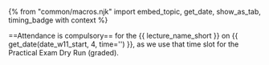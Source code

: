 {% from "common/macros.njk" import embed_topic, get_date, show_as_tab, timing_badge with context %}
<!--box type="info" header="****This week's lecture (and the PE Dry Run) ==rescheduled!==****">

As this week's lecture falls on a public holiday, it will be moved to the day after i.e., Saturday Apr 3rd 2-4pm.
==Attendance is compulsory==, as the lecture slot is also used for the Practical Exam Dry Run (<span class="text-danger">graded</span>).

</box-->

<box type="info" header="****This week's briefing (and the PE Dry Run)****">

==Attendance is compulsory== for the {{ lecture_name_short }} on {{ get_date(date_w11_start, 4, time='') }}, as we use that time slot for the Practical Exam Dry Run (<span class="text-danger">graded</span>).

</box>
<p/>
